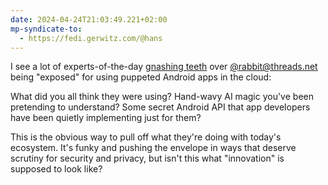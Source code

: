 ```yaml
---
date: 2024-04-24T21:03:49.221+02:00
mp-syndicate-to:
  - https://fedi.gerwitz.com/@hans
---
```

I see a lot of experts-of-the-day [gnashing teeth](https://github.com/rabbitscam/rabbitr1) over [@rabbit@threads.net](https://www.threads.net/@rabbit) being "exposed" for using puppeted Android apps in the cloud:

What did you all think they were using? Hand-wavy AI magic you've been pretending to understand? Some secret Android API that app developers have been quietly implementing just for them?

This is the obvious way to pull off what they're doing with today's ecosystem. It's funky and pushing the envelope in ways that deserve scrutiny for security and privacy, but isn't this what "innovation" is supposed to look like?

